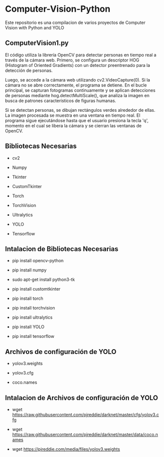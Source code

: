 # Computer-Vision-Python
Este repositorio es una compilacion de varios proyectos de Computer Vision with Python and YOLO




## ComputerVision1.py
El código utiliza la librería OpenCV para detectar personas en tiempo real a través de la cámara web. Primero, se configura un descriptor HOG (Histogram of Oriented Gradients) con un detector preentrenado para la detección de personas.

Luego, se accede a la cámara web utilizando cv2.VideoCapture(0). Si la cámara no se abre correctamente, el programa se detiene. En el bucle principal, se capturan fotogramas continuamente y se aplican detecciones de personas mediante hog.detectMultiScale(), que analiza la imagen en busca de patrones característicos de figuras humanas.

Si se detectan personas, se dibujan rectángulos verdes alrededor de ellas. La imagen procesada se muestra en una ventana en tiempo real. El programa sigue ejecutándose hasta que el usuario presiona la tecla 'q', momento en el cual se libera la cámara y se cierran las ventanas de OpenCV.



## Bibliotecas Necesarias

- cv2

- Numpy

- Tkinter

- CustomTkinter

- Torch
 
- TorchVision

- Ultralytics

- YOLO

- Tensorflow




## Intalacion de Bibliotecas Necesarias

- pip install opencv-python
 
- pip install numpy
 
- sudo apt-get install python3-tk
 
- pip install customtkinter
 
- pip install torch
 
- pip install torchvision
 
- pip install ultralytics

- pip install YOLO

- pip install tensorflow




## Archivos de configuración de YOLO

- yolov3.weights

- yolov3.cfg
 
- coco.names




## Intalacion de Archivos de configuración de YOLO

- wget https://raw.githubusercontent.com/pjreddie/darknet/master/cfg/yolov3.cfg
 
- wget https://raw.githubusercontent.com/pjreddie/darknet/master/data/coco.names

- wget https://pjreddie.com/media/files/yolov3.weights
